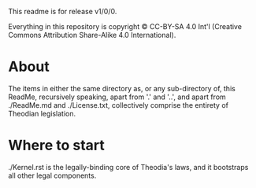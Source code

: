 This readme is for release v1/0/0.  

Everything in this repository is copyright © CC-BY-SA 4.0 Int'l (Creative Commons Attribution Share-Alike 4.0 International). 
# About
The items in either the same directory as, or any sub-directory of, this ReadMe, recursively speaking, apart from '.' and '..', and apart from ./ReadMe.md and ./License.txt, collectively comprise the entirety of Theodian legislation.  

# Where to start
./Kernel.rst is the legally-binding core of Theodia's laws, and it bootstraps all other legal components.  

